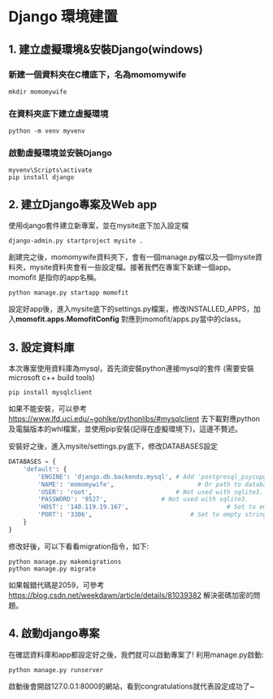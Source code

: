 # Django 環境建置
## 1. 建立虛擬環境&安裝Django(windows)
### 新建一個資料夾在C槽底下，名為momomywife
```
mkdir momomywife
```
### 在資料夾底下建立虛擬環境
```
python -m venv myvenv
```
### 啟動虛擬環境並安裝Django
```
myvenv\Scripts\activate
pip install django
```

## 2. 建立Django專案及Web app
使用django套件建立新專案，並在mysite底下加入設定檔
```
django-admin.py startproject mysite . 
```
創建完之後，momomywife資料夾下，會有一個manage.py檔以及一個mysite資料夾，mysite資料夾會有一些設定檔。接著我們在專案下新建一個app。
momofit 是指你的app名稱。
```
python manage.py startapp momofit
```

設定好app後，進入mysite底下的settings.py檔案，修改INSTALLED_APPS，加入**momofit.apps.MomofitConfig** 
對應到momofit/apps.py當中的class。

## 3. 設定資料庫

本次專案使用資料庫為mysql，首先須安裝python連接mysql的套件
(需要安裝 microsoft c++ build tools)

```
pip install mysqlclient
```
如果不能安裝，可以參考 https://www.lfd.uci.edu/~gohlke/pythonlibs/#mysqlclient 去下載對應python及電腦版本的whl檔案，並使用pip安裝(記得在虛擬環境下)，這邊不贅述。

安裝好之後，進入mysite/settings.py底下，修改DATABASES設定


```python
DATABASES = {
    'default': {
        'ENGINE': 'django.db.backends.mysql', # Add 'postgresql_psycopg2', 'mysql', 'sqlite3' or 'oracle'.
        'NAME': 'momomywife',                       # Or path to database file if using sqlite3.
        'USER': 'root',                       # Not used with sqlite3.
        'PASSWORD': '9527',               # Not used with sqlite3.
        'HOST': '140.119.19.167',                           # Set to empty string for localhost. Not used with sqlite3.
        'PORT': '3306',                           # Set to empty string for default. Not used with sqlite3.
    }
}
```

修改好後，可以下看看migration指令，如下:

```
python manage.py makemigrations
python manage.py migrate
```

如果報錯代碼是2059，可參考 https://blog.csdn.net/weekdawn/article/details/81039382
解決密碼加密的問題。

## 4. 啟動django專案

在確認資料庫和app都設定好之後，我們就可以啟動專案了!
利用manage.py啟動:

```
python manage.py runserver
```
啟動後會開啟127.0.0.1:8000的網站，看到congratulations就代表設定成功了~



